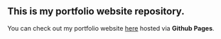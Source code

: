 ## This is my portfolio website repository.

You can check out my portfolio website [here](https://sidd0894.github.io/portfolio/) hosted via **Github Pages**.